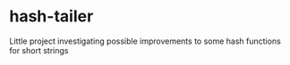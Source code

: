 # hash-tailer
Little project investigating possible improvements to some hash functions for short strings
